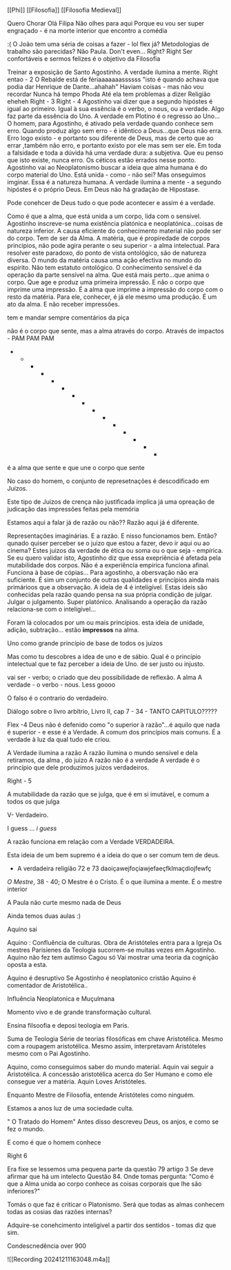 [[Phi]]
[[Filosofia]]
[[Filosofia Medieval]]

Quero Chorar
Olá Filipa
Não olhes para aqui
Porque eu vou ser super engraçado - é na morte interior que encontro a comédia

:( O João tem uma séria de coisas a fazer - lol
flex já?
Metodologias de trabalho são parecidas? Não Paula. Don't even...
Right? Right
Ser confortáveis e sermos felizes é o objetivo da Filosofia

Treinar a exposição de Santo Agostinho.
A verdade ilumina a mente.
Right entao - 2
 O Rebalde está de fériaaaaaaassssss
 "isto é quando achava que podia dar Henrique de Dante...ahahah"
Haviam coisas - mas não vou recordar
Nunca há tempo
Phoda
Até ela tem problemas a dizer Religião eheheh
Right - 3
Right - 4
Agostinho vai dizer que a segundo hipóstes é igual ao primeiro.
Igual à sua essência é o verbo, o nous, ou a verdade.
Algo faz parte da essência do Uno.
A verdade em Plotino é o regresso ao Uno...
O homem, para Agostinho, é ativado pela verdade quando conhece sem erro. Quando produz algo sem erro - é idêntico a Deus...que Deus não erra.
Erro logo existo - e portanto sou diferente de Deus, mas de certo que ao errar ,também não erro, e portanto existo por ele mas sem ser ele.
Em toda a falsidade e toda a dúvida há uma verdade dura: a subjetiva.
Que eu penso que isto existe, nunca erro. Os céticos estão errados nesse ponto.
Agostinho vai ao Neoplatonismo buscar a ideia que alma humana é do corpo material do Uno.
Está unida - como - não sei? Mas onseguimos imginar. Essa é a natureza humana.
A verdade ilumina a mente - a segundo hipóstes é o próprio Deus. Em Deus não há gradação de Hipostase.

Pode conehcer de Deus tudo o que pode acontecer e assim é a verdade.

Como é que a alma, que está unida a um corpo, lida com o sensível. Agostinho inscreve-se numa existência platónica e neoplatónica...coisas de natureza inferior. 
A causa eficiente do conhecimento material não pode ser do corpo. Tem de ser da Alma.
A matéria, que é propiredade de corpos principios, não pode agira perante o seu superior - a alma intelectual. 
Para resolver este paradoxo, do ponto de vista ontológico, são de natureza diversa.
O mundo da matéria causa uma ação efectiva no mundo do espírito. Não tem estatuto ontológico. O conhecimento sensível é da operação da parte sensível na alma. Que está mais perto...que anima o corpo. Que age e produz uma primeira impressão. E não o corpo que imprime uma impressão. É a alma que imprime a impressão do corpo com o resto da matéria.
Para ele, conhecer, é já ele mesmo uma produção. É um ato da alma. E não receber impressões. 

tem e mandar sempre comentários da piça

não é o corpo que sente, mas a alma através do corpo.
Através de impactos - PAM PAM PAM

+ - + - + - + - + - + - + - +

é a alma que sente e que une o corpo que sente

No caso do homem, o conjunto de represetnações é descodificado em Juízos. 

Este tipo de Juizos de crença não justificada implica já uma opreação de judicação das impressões feitas pela memória

Estamos aqui a falar já de razão ou não??
Razão aqui já é diferente.

Representações imaginárias. E a razão. E nisso funcionamos bem.
Então? qunado quiser perceber se o juizo que estou a fazer, devo ir aqui ou ao cinema? Estes juizos da verdade de ética ou soma ou o que seja - empírica. Se eu quero validar isto, Agostinho diz que essa exepriência é afetada pela mutabilidade dos corpos. Não é a experiência empirica funciona afinal. Funciona à base de cópias...
Para agostinho, a obersvação não era suficiente. É sim um conjunto de outras qualidades e princípios ainda mais primárioos que a observação.
A ideia de 4 é inteligível.
Estas ideis são conhecidas pela razão quando pensa na sua própria condição de julgar.
Julgar o julgamento. Super platónico.
Analisando a operação da razão relaciona-se com o inteligível...

Foram lá colocados por um ou mais princípios. esta ideia de unidade, adição, subtração... estão __impressos__ na alma.

Uno como grande princípio de base de todos os juizos 

Mas como tu descobres a idea de uno e de sábio. Qual é o princípio intelectual que te faz perceber a ideia de Uno. de ser justo ou injusto.

vai ser - verbo; o criado que deu possibilidade de reflexão. 
A alma
A verdade  - o verbo - nous. Less goooo

O falso é o contrario do verdadeiro.

Diálogo sobre o livro arbítrio, Livro II, cap 7 - 34 - TANTO CAPITULO?????


Flex -4 
Deus não é defenido como "o superior à razão"...é aquilo que nada é superior - e esse é a Verdade. A comum dos princípios mais comuns. É a verdade à luz da qual tudo ele criou.


A Verdade ilumina a razão
A razão ilumina o mundo sensível e dela retiramos, da alma , do juizo
A razão não é a verdade
A verdade é o princípio que dele produzimos juizos verdadeiros.

Right - 5

A mutabilidade da razão que se julga, que é em si imutável, e comum a todos os que julga

V- Verdadeiro.

I guess ... *i guess*

A razão funciona em relação com a Verdade VERDADEIRA.

Esta ideia de um bem supremo é a ideia do que o ser comum tem de deus.

- A verdadeira religião 72 e 73
daoiçawejfoçiawjefaeçfklmaçdiojfewfç


*O Mestre*, 38 - 40;
O Mestre é o Cristo. É o que ilumina a mente. É o mestre interior

A Paula não curte mesmo nada de Deus

Ainda temos duas aulas :) 

Aquino sai

Aquino : 
Confluência de culturas. Obra de Aristóteles entra para a Igreja
Os mestres Parisienes da Teologia sucorrem-se muitas vezes em Agostinho. Aquino não fez
tem autimso
Cagou só
Vai mostrar uma teoria da cognição oposta a esta.

Aquino é desruptivo
Se Agostinho é neoplatonico cristão
Aquino é comentador de Aristotélica..

Influência Neoplatonica e Muçulmana 

Momento vivo e de grande transformação cultural.

Ensina filsoofia e deposi teologia em Paris.

Suma de Teologia
Série de teorias filosóficas em chave Aristotélica.
Mesmo com a roupagem aristotélica. Mesmo assim, interpretavam Aristóteles mesmo com o Pai Agostinho.

Aquino, como conseguimos saber do mundo material.
Aquin vai seguir a Aristotélica. A concessão aristotélica acerca do Ser Humano e como ele consegue ver a matéria.
Aquin Loves Aristóteles.

Enquanto Mestre de Filosofia, entende Aristóteles como ninguém.

Estamos a anos luz de uma sociedade culta.

" O Tratado do Homem"
Antes disso descreveu Deus, os anjos, e como se fez o mundo.

E como é que o homem conhece

Right 6

Era fixe se lessemos uma pequena parte da questão 79 artigo 3
Se deve afirmar que há um intelecto
Questão 84.
Onde tomas pergunta:
"Como é que a Alma unida ao corpo conhece as coisas corporais que lhe são inferiores?"

Tomás o que faz é criticar o Platonismo. 
Será que todas as almas conhecem todas as cosias das razões internas?

Adquire-se conehcimento inteligivel a partir dos sentidos - tomas diz que sim.

Condescnedência over 900


![[Recording 20241211163048.m4a]]



